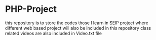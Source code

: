 # PHP-Project
this repository is to store the codes those I learn in SEIP project 
where different web based project will also be included in this repository
class related videos are also included in Video.txt file